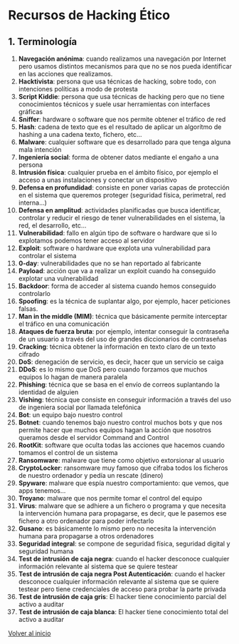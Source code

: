 # Recursos de Hacking Ético

## 1. Terminología

1. **Navegación anónima**: cuando realizamos una navegación por Internet pero usamos distintos mecanismos para que no se nos pueda identificar en las acciones que realizamos.
2. **Hacktivista**: persona que usa técnicas de hacking, sobre todo, con intenciones políticas a modo de protesta
3. **Script Kiddie**: persona que usa técnicas de hacking pero que no tiene conocimientos técnicos y suele usar herramientas con interfaces gráficas
4. **Sniffer**: hardware o software que nos permite obtener el tráfico de red
5. **Hash**: cadena de texto que es el resultado de aplicar un algorítmo de hashing a una cadena texto, fichero, etc...
6. **Malware**: cualquier software que es desarrollado para que tenga alguna mala intención
7. **Ingeniería social**: forma de obtener datos mediante el engaño a una persona
8. **Intrusión física**: cualquier prueba en el ámbito físico, por ejemplo el acceso a unas instalaciones y conectar un dispositivo
9. **Defensa en profundidad**: consiste en poner varias capas de protección en el sistema que queremos proteger (seguridad física, perimetral, red interna...)
10. **Defensa en amplitud**: actividades planificadas que busca identificar, controlar y reducir el riesgo de tener vulnerabilidades en el sistema, la red, el desarrollo, etc...
11. **Vulnerabilidad**: fallo en algún tipo de software o hardware que si lo explotamos podemos tener acceso al servidor
12. **Exploit**: software o hardware que explota una vulnerabilidad para controlar el sistema
13. **0-day**: vulnerabilidades que no se han reportado al fabricante
14. **Payload**: acción que va a realizar un exploit cuando ha conseguido explotar una vulnerabilidad
15. **Backdoor**: forma de acceder al sistema cuando hemos conseguido controlarlo
16. **Spoofing**: es la técnica de suplantar algo, por ejemplo, hacer peticiones falsas.
17. **Man in the middle (MIM)**: técnica que básicamente permite interceptar el tráfico en una comunicación
18. **Ataques de fuerza bruta**: por ejemplo, intentar conseguir la contraseña de un usuario a través del uso de grandes diccionarios de contraseñas
19. **Cracking**: técnica obtener la información en texto claro de un texto cifrado
20. **DoS**: denegación de servicio, es decir, hacer que un servicio se caiga
21. **DDoS**: es lo mismo que DoS pero cuando forzamos que muchos equipos lo hagan de manera paralela
22. **Phishing**: técnica que se basa en el envío de correos suplantando la identidad de alguien
23. **Vishing**: técnica que consiste en conseguir información a través del uso de ingeniera social por llamada telefónica
24. **Bot**: un equipo bajo nuestro control
25. **Botnet**: cuando tenemos bajo nuestro control muchos bots y que nos permite hacer que muchos equipos hagan la acción que nosotros queramos desde el servidor Command and Control
26. **RootKit**: software que oculta todas las acciones que hacemos cuando tomamos el control de un sistema
27. **Ransomware**: malware que tiene como objetivo extorsionar al usuario
28. **CryptoLocker**: ransomware muy famoso que cifraba todos los ficheros de nuestro ordenador y pedía un rescate (dinero)
29. **Spyware**: malware que espía nuestro comportamiento: que vemos, que apps tenemos...
30. **Troyano**: malware que nos permite tomar el control del equipo
31. **Virus**: malware que se adhiere a un fichero o programa y que necesita la intervención humana para propagarse, es decir, que le pasemos ese fichero a otro ordenador para poder infectarlo
32. **Gusano**: es básicamente lo mismo pero no necesita la intervención humana para propagarse a otros ordenadores
33. **Seguridad integral**: se compone de seguridad física, seguridad digital y seguridad humana
34. **Test de intrusión de caja negra**: cuando el hacker desconoce cualquier información relevante al sistema que se quiere testear
34. **Test de intrusión de caja negra Post Autenticación**: cuando el hacker desconoce cualquier información relevante al sistema que se quiere testear pero tiene credenciales de acceso para probar la parte privada
35. **Test de intrusión de caja gris**: El hacker tiene conocimiento parcial del activo a auditar
35. **Test de intrusión de caja blanca**: El hacker tiene conocimiento total del activo a auditar

[Volver al inicio](./../README.md)